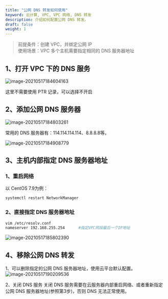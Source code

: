 ```yaml
---
title: "公网 DNS 转发如何使用"
keyword: 云计算, VPC, VPC 网络, DNS 转发
description: 介绍如何配置公网 DNS 转发。
draft: false
weight: 1
---
```


>前提条件：创建 VPC，并绑定公网 IP  
>使用场景：VPC 多个主机需要指定相同的 DNS 服务器地址

## 1、打开 VPC 下的 DNS 服务

![image-20210517184604163](../_images/how_to_use_public_network_DNS_forwarding.assets/image-20210517184604163.png)

这里不需要使用 PTR 记录，可以选择不开启

## 2、添加公网 DNS 服务器

![image-20210517184803261](../_images/how_to_use_public_network_DNS_forwarding.assets/image-20210517184803261.png)

常用的 DNS 服务器有：114.114.114.114、8.8.8.8等。

![image-20210517184908779](../_images/how_to_use_public_network_DNS_forwarding.assets/image-20210517184908779.png)

## 3、主机内部指定 DNS 服务器地址

### 1、重启网络

以 CentOS 7.9为例：

```bash
systemctl restart NetworkManager
```

### 2、直接指定 DNS 服务器地址

```bash
vim /etc/resolv.conf
nameserver 192.168.255.254		#指定VPC网段最后一个IP地址
```

![image-20210517185802390](../_images/how_to_use_public_network_DNS_forwarding.assets/image-20210517185802390.png)

## 4、移除公网 DNS 转发

1、可以删除指定的公网 DNS 服务器地址，使用云平台默认配置。
![image-20210517190209536](../_images/how_to_use_public_network_DNS_forwarding.assets/image-20210517190209536.png)

2、关闭 DNS 服务
关闭 DNS 服务需要在云服务器内部重启网络、或者重新指定公网 DNS 服务器地址(参照第3步)，否则 DNS 无法正常使用。

